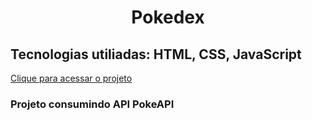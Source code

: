 <h1 align="center" color= "red"> Pokedex </h1>

<h2> Tecnologias utiliadas: HTML, CSS, JavaScript</h2>

[Clique para acessar o projeto](https://portfoliofelipemelo.netlify.app/)

<h3> Projeto consumindo API PokeAPI</h3>
